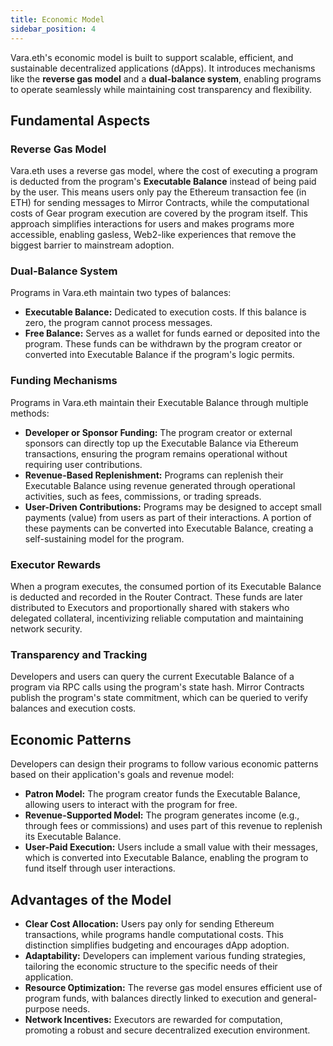 ```yaml
---
title: Economic Model
sidebar_position: 4
---
```


Vara.eth's economic model is built to support scalable, efficient, and sustainable decentralized applications (dApps).
It introduces mechanisms like the **reverse gas model** and a **dual-balance system**, enabling programs to operate
seamlessly while maintaining cost transparency and flexibility.

## Fundamental Aspects

### Reverse Gas Model

Vara.eth uses a reverse gas model, where the cost of executing a program is deducted from the program's **Executable
Balance** instead of being paid by the user. This means users only pay the Ethereum transaction fee (in ETH) for sending
messages to Mirror Contracts, while the computational costs of Gear program execution are covered by the program itself.
This approach simplifies interactions for users and makes programs more accessible, enabling gasless, Web2-like experiences that remove the biggest barrier to mainstream adoption.

### Dual-Balance System

Programs in Vara.eth maintain two types of balances:

- **Executable Balance:** Dedicated to execution costs. If this balance is zero, the program cannot process messages.
- **Free Balance:** Serves as a wallet for funds earned or deposited into the program. These funds can be withdrawn by
  the program creator or converted into Executable Balance if the program's logic permits.

### Funding Mechanisms

Programs in Vara.eth maintain their Executable Balance through multiple methods:

- **Developer or Sponsor Funding:** The program creator or external sponsors can directly top up the Executable Balance
  via Ethereum transactions, ensuring the program remains operational without requiring user contributions.
- **Revenue-Based Replenishment:** Programs can replenish their Executable Balance using revenue generated through
  operational activities, such as fees, commissions, or trading spreads.
- **User-Driven Contributions:** Programs may be designed to accept small payments (value) from users as part of their
  interactions. A portion of these payments can be converted into Executable Balance, creating a self-sustaining model
  for the program.

### Executor Rewards

When a program executes, the consumed portion of its Executable Balance is deducted and recorded in the Router Contract. These funds are later distributed to Executors and proportionally shared with stakers who delegated collateral, incentivizing reliable computation and maintaining network security.

### Transparency and Tracking

Developers and users can query the current Executable Balance of a program via RPC calls using the program's state hash.
Mirror Contracts publish the program's state commitment, which can be queried to verify balances and execution costs.

## Economic Patterns

Developers can design their programs to follow various economic patterns based on their application's goals and revenue
model:

- **Patron Model:** The program creator funds the Executable Balance, allowing users to interact with the program for
  free.
- **Revenue-Supported Model:** The program generates income (e.g., through fees or commissions) and uses part of this
  revenue to replenish its Executable Balance.
- **User-Paid Execution:** Users include a small value with their messages, which is converted into Executable Balance,
  enabling the program to fund itself through user interactions.

## Advantages of the Model

- **Clear Cost Allocation:** Users pay only for sending Ethereum transactions, while programs handle computational
  costs. This distinction simplifies budgeting and encourages dApp adoption.
- **Adaptability:** Developers can implement various funding strategies, tailoring the economic structure to the
  specific needs of their application.
- **Resource Optimization:** The reverse gas model ensures efficient use of program funds, with balances directly linked
  to execution and general-purpose needs.
- **Network Incentives:** Executors are rewarded for computation, promoting a robust and secure decentralized execution
  environment.
